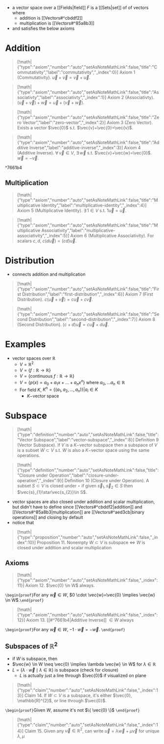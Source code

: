 - a vector space over a [[Fields|field]] $F$ is a [[Sets|set]] of of vectors where
	- addition is [[Vectors#^cbddf2]] 
	- multiplication is [[Vectors#^85a8b3]] 
- and satisfies the below axioms

# Addition

> [!math|{"type":"axiom","number":"auto","setAsNoteMathLink":false,"title":"Commutativity","label":"commutativity","_index":0}] Axiom 1 (Commutativity).
> $\vec{u}+\vec{v}=\vec{v}+\vec{u}$.

> [!math|{"type":"axiom","number":"auto","setAsNoteMathLink":false,"title":"Associativty","label":"associativty","_index":1}] Axiom 2 (Associativty).
> $(\vec{u}+\vec{v})+\vec{w}=\vec{u}+(\vec{v}+\vec{w})$.

> [!math|{"type":"axiom","number":"auto","setAsNoteMathLink":false,"title":"Zero Vector","label":"zero-vector","_index":2}] Axiom 3 (Zero Vector).
> Exists a vector $\vec{0}$ s.t. $\vec{v}+\vec{0}=\vec{v}$.

> [!math|{"type":"axiom","number":"auto","setAsNoteMathLink":false,"title":"Additive Inverse","label":"additive-inverse","_index":3}] Axiom 4 (Additive Inverse).
> $\forall \, \vec{v} \in V$, $\exists \, \vec{w}$ s.t. $\vec{v}+\vec{w}=\vec{0}$. $\vec{w}=-\vec{v}$.

^7661b4

## Multiplication

> [!math|{"type":"axiom","number":"auto","setAsNoteMathLink":false,"title":"Multiplicative Identity","label":"multiplicative-identity","_index":4}] Axiom 5 (Multiplicative Identity).
> $\exists \, 1 \in V$ s.t. $1\vec{u} = \vec{u}$.

> [!math|{"type":"axiom","number":"auto","setAsNoteMathLink":false,"title":"Multiplicative Associativity","label":"multiplicative-associativity","_index":5}] Axiom 6 (Multiplicative Associativity).
> For scalars $c,d$, $c(d\vec{u}) = (cd)\vec{u}$.

# Distribution

- connects addition and multiplication

> [!math|{"type":"axiom","number":"auto","setAsNoteMathLink":false,"title":"First Distribution","label":"first-distribution","_index":6}] Axiom 7 (First Distribution).
> $c(\vec{u} + \vec{v}) = c\vec{u} + c\vec{v}$.

> [!math|{"type":"axiom","number":"auto","setAsNoteMathLink":false,"title":"Second Distribution","label":"second-distribution","_index":7}] Axiom 8 (Second Distribution).
> $(c + d)\vec{u} = c\vec{u} + d\vec{u}$.

# Examples

- vector spaces over $\mathbb{R}$
	- $V=\mathbb{R}^{2}$
	- $V=\{ f:\mathbb{R}\to\mathbb{R} \}$
	- $V=\{ \text{continuous }f:\mathbb{R}\to\mathbb{R} \}$
	- $V=\{ p(x)=a_{0}+a_{1}x+\dots+a_{n}x^{n} \}$ where $a_{0},\dots a_{n}\in\mathbb{R}$
	- For field $K$, $K^{n}=\{ (a_{1},a_{2}, \dots, a_{n}) \} | a_{i} \in K$
		- $K-$vector space

# Subspace

> [!math|{"type":"definition","number":"auto","setAsNoteMathLink":false,"title":"Vector Subspace","label":"vector-subspace","_index":8}] Definition 9 (Vector Subspace).
> If $V$ is a $K-$vector subspace then a subspace of $V$ is a subset $W \subset V$ s.t. $W$ is also a $K-$vector space using the same operations.

> [!math|{"type":"definition","number":"auto","setAsNoteMathLink":false,"title":"Closure under Operation","label":"closure-under-operation","_index":9}] Definition 10 (Closure under Operation).
> A subset $S \subset V$ is closed under $\star$ if given $\vec{s}_{1}, \vec{s}_{2} \in S$ then $\vec{s}_{1}\star\vec{s_{2}}\in S$.

- vector spaces are also closed under addition and scalar multiplication, but didn't have to define since [[Vectors#^cbddf2|addition]] and [[Vectors#^85a8b3|multiplication]] are [[Vectors#^aed3cb|binary operations]] and closing by default
- notice that

> [!math|{"type":"proposition","number":"auto","setAsNoteMathLink":false,"_index":10}] Proposition 11.
> Nonempty $W \subset V$ is subspace $\iff$ $W$ is closed under addition and scalar multiplication

## Axioms

> [!math|{"type":"axiom","number":"auto","setAsNoteMathLink":false,"_index":11}] Axiom 12.
> $\vec{0} \in W$ always.

`\begin{proof}`For any $\vec{w} \in W$, $0 \cdot \vec{w}=\vec{0} \implies \vec{w} \in W$.`\end{proof}`

> [!math|{"type":"axiom","number":"auto","setAsNoteMathLink":false,"_index":12}] Axiom 13.
> [[#^7661b4|Additive Inverse]] $\in W$ always
> 

`\begin{proof}`For any $\vec{w} \in W$, $-1 \cdot \vec{w} = -\vec{w}$. `\end{proof}`

## Subspaces of $\mathbb{R}^{2}$

- if $W$ is subspace, then
- $\vec{w} \in W \neq \vec{0} \implies \lambda \vec{w} \in W$ for $\lambda \in \mathbb{R}$
- $L=\{ \lambda \cdot \vec{w} \mid \lambda \in \mathbb{R} \}$ is subspace (check for closure)
	- $L$ is actually just a line through $\vec{0}$ if visualized on plane

> [!math|{"type":"claim","number":"auto","setAsNoteMathLink":false,"_index":13}] Claim 14.
> If $W \subset V$ is a subspace, it's either $\vec{0}, \mathbb{R}^{2}$, or line through $\vec{0}$.

`\begin{proof}`Given $W$, assume it's not $\{ \vec{0} \}$
`\end{proof}`

> [!math|{"type":"claim","number":"auto","setAsNoteMathLink":false,"_index":14}] Claim 15.
> Given any $\vec{u} \in \mathbb{R}^{2}$, can write $\vec{u}=\lambda \vec{w} + \mu \vec{v}$ for unique $\lambda,\mu$

